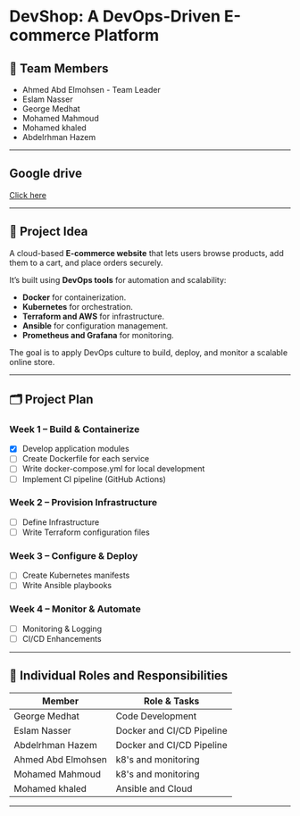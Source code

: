 # DevShop: A DevOps-Driven E-commerce Platform

## 👥 Team Members
- Ahmed Abd Elmohsen - Team Leader
- Eslam Nasser 
- George Medhat 
- Mohamed Mahmoud 
- Mohamed khaled 
- Abdelrhman Hazem

---
## Google drive

[Click here](https://drive.google.com/drive/folders/1aeULM9lA43SoK8bJTHFrGhPer631f2Z_?usp=sharing)

---
## 📌 Project Idea
A cloud-based **E-commerce website** that lets users browse products, add them to a cart, and place orders securely.

It’s built using **DevOps tools** for automation and scalability:
- **Docker** for containerization.
- **Kubernetes** for orchestration.
- **Terraform and AWS** for infrastructure.
- **Ansible** for configuration management.
- **Prometheus and Grafana** for monitoring.

The goal is to apply DevOps culture to build, deploy, and monitor a scalable online store.

---
## 🗂️ Project Plan

### **Week 1 – Build & Containerize**
- [x] Develop application modules
- [ ] Create Dockerfile for each service
- [ ] Write docker-compose.yml for local development
- [ ] Implement CI pipeline (GitHub Actions)

### **Week 2 – Provision Infrastructure**
- [ ] Define Infrastructure
- [ ] Write Terraform configuration files

### **Week 3 – Configure & Deploy**
- [ ] Create Kubernetes manifests
- [ ] Write Ansible playbooks

### **Week 4 – Monitor & Automate**
- [ ] Monitoring & Logging
- [ ] CI/CD Enhancements

---
## 📝 Individual Roles and Responsibilities

| Member              | Role & Tasks              |
|---------------------|---------------------------|
| George Medhat       | Code Development          |
| Eslam Nasser        | Docker and CI/CD Pipeline |
| Abdelrhman Hazem    | Docker and CI/CD Pipeline |
| Ahmed Abd Elmohsen  | k8's and monitoring       |
| Mohamed Mahmoud     | k8's and monitoring       |
| Mohamed khaled      | Ansible and Cloud         |

---